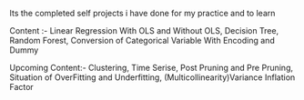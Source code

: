 Its the completed self projects i have done for my practice and to learn


Content :-
Linear Regression With OLS and Without OLS,
Decision Tree,
Random Forest,
Conversion of Categorical Variable With Encoding and Dummy


Upcoming Content:-
Clustering,
Time Serise,
Post Pruning and Pre Pruning,
Situation of OverFitting and Underfitting,
(Multicollinearity)Variance Inflation Factor
